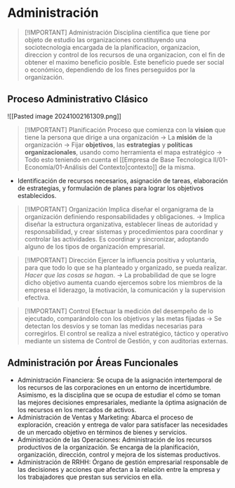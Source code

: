 # Administración

> [!IMPORTANT] Administración
> Disciplina científica que tiene por objeto de estudio las organizaciones constituyendo una sociotecnologia encargada de la planificacion, organizacion, direccion y control de los recursos de una organizacion, con el fin de obtener el maximo beneficio posible.
> Este beneficio puede ser social o económico, dependiendo de los fines perseguidos por la organización.

## Proceso Administrativo Clásico

![[Pasted image 20241002161309.png]]



> [!IMPORTANT] Planificación
> Proceso que comienza con la **vision** que tiene la persona que dirige a una organización -> La **misión** de la organización -> Fijar **objetivos**, las **estrategias** y **políticas organizacionales**, usando como herramienta el mapa estratégico -> Todo esto teniendo en cuenta el [[Empresa de Base Tecnologica II/01-Economía/01-Análisis del Contexto|contexto]] de la misma.

 - Identificación de recursos necesarios, asignación de tareas, elaboración de estrategias, y formulación de planes para lograr los objetivos establecidos.


> [!IMPORTANT] Organización
> Implica diseñar el organigrama de la organización definiendo responsabilidades y obligaciones. -> Implica diseñar la estructura organizativa, establecer líneas de autoridad y responsabilidad, y crear sistemas y procedimientos para coordinar y controlar las actividades.
> Es coordinar y sincronizar, adoptando alguno de los tipos de organización empresarial.


> [!IMPORTANT] Dirección
> Ejercer la influencia positiva y voluntaria, para que todo lo que se ha planteado y organizado, se pueda realizar.
> *Hacer que las cosas se hagan*. -> La probabilidad de que se logre dicho objetivo aumenta cuando ejercemos sobre los miembros de la empresa el liderazgo, la motivación, la comunicación y la supervision efectiva.


> [!IMPORTANT] Control
> Efectuar la medición del desempeño de lo ejecutado, comparándolo con los objetivos y las metas fijadas -> Se detectan los desvíos y se toman las medidas necesarias para corregirlos.
> El control se realiza a nivel estratégico, táctico y operativo mediante un sistema de Control de Gestión, y con auditorias externas.


## Administración por Áreas Funcionales
- Administración Financiera: Se ocupa de la asignación intertemporal de los recursos de las corporaciones en un entorno de incertidumbre. Asimismo, es la disciplina que se ocupa de estudiar el cómo se toman las mejores decisiones empresariales, mediante la óptima asignación de los recursos en los mercados de activos.
- Administración de Ventas y Marketing: Abarca el proceso de exploración, creación y entrega de valor para satisfacer las necesidades de un mercado objetivo en términos de bienes y servicios.
- Administración de las Operaciones: Administración de los recursos productivos de la organización. Se encarga de la planificación, organización, dirección, control y mejora de los sistemas productivos.
- Administración de RRHH: Órgano de gestión empresarial responsable de las decisiones y acciones que afectan a la relación entre la empresa y los trabajadores que prestan sus servicios en ella.